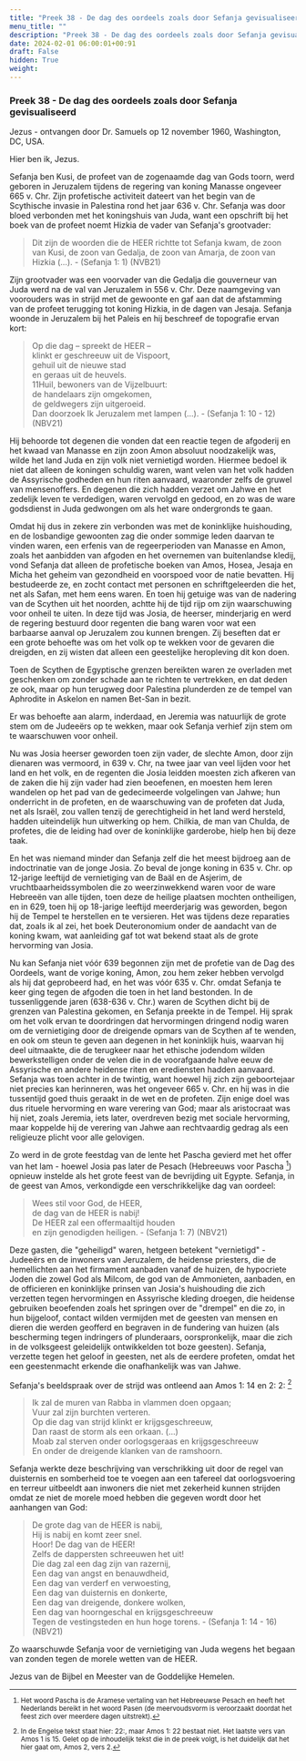 ```yaml
---
title: "Preek 38 - De dag des oordeels zoals door Sefanja gevisualiseerd"
menu_title: ""
description: "Preek 38 - De dag des oordeels zoals door Sefanja gevisualiseerd"
date: 2024-02-01 06:00:01+00:91
draft: False
hidden: True
weight:
---
```

### Preek 38 - De dag des oordeels zoals door Sefanja gevisualiseerd

Jezus - ontvangen door Dr. Samuels op 12 november 1960, Washington, DC, USA.

Hier ben ik, Jezus.

Sefanja ben Kusi, de profeet van de zogenaamde dag van Gods toorn, werd geboren in Jeruzalem tijdens de regering van koning Manasse ongeveer 665 v. Chr. Zijn profetische activiteit dateert van het begin van de Scythische invasie in Palestina rond het jaar 636 v. Chr. Sefanja was door bloed verbonden met het koningshuis van Juda, want een opschrift bij het boek van de profeet noemt Hizkia de vader van Sefanja's grootvader:

> Dit zijn de woorden die de HEER richtte tot Sefanja kwam, de zoon van Kusi, de zoon van Gedalja, de zoon van Amarja, de zoon van Hizkia (…). - (Sefanja 1: 1) (NVB21)

Zijn grootvader was een voorvader van die Gedalja die gouverneur van Juda werd na de val van Jeruzalem in 556 v. Chr. Deze naamgeving van voorouders was in strijd met de gewoonte en gaf aan dat de afstamming van de profeet terugging tot koning Hizkia, in de dagen van Jesaja. Sefanja woonde in Jeruzalem bij het Paleis en hij beschreef de topografie ervan kort:

> Op die dag – spreekt de HEER –  
klinkt er geschreeuw uit de Vispoort,  
gehuil uit de nieuwe stad  
en geraas uit de heuvels.  
11Huil, bewoners van de Vijzelbuurt:  
de handelaars zijn omgekomen,  
de geldwegers zijn uitgeroeid.  
Dan doorzoek Ik Jeruzalem met lampen (…). - (Sefanja 1: 10 - 12) (NBV21)

Hij behoorde tot degenen die vonden dat een reactie tegen de afgoderij en het kwaad van Manasse en zijn zoon Amon absoluut noodzakelijk was, wilde het land Juda en zijn volk niet vernietigd worden. Hiermee bedoel ik niet dat alleen de koningen schuldig waren, want velen van het volk hadden de Assyrische godheden en hun riten aanvaard, waaronder zelfs de gruwel van mensenoffers. En degenen die zich hadden verzet om Jahwe en het zedelijk leven te verdedigen, waren vervolgd en gedood, en zo was de ware godsdienst in Juda gedwongen om als het ware ondergronds te gaan.

Omdat hij dus in zekere zin verbonden was met de koninklijke huishouding, en de losbandige gewoonten zag die onder sommige leden daarvan te vinden waren, een erfenis van de regeerperioden van Manasse en Amon, zoals het aanbidden van afgoden en het overnemen van buitenlandse kledij, vond Sefanja dat alleen de profetische boeken van Amos, Hosea, Jesaja en Micha het geheim van gezondheid en voorspoed voor de natie bevatten. Hij bestudeerde ze, en zocht contact met personen en schriftgeleerden die het, net als Safan, met hem eens waren. En toen hij getuige was van de nadering van de Scythen uit het noorden, achtte hij de tijd rijp om zijn waarschuwing voor onheil te uiten. In deze tijd was Josia, de heerser, minderjarig en werd de regering bestuurd door regenten die bang waren voor wat een barbaarse aanval op Jeruzalem zou kunnen brengen. Zij beseften dat er een grote behoefte was om het volk op te wekken voor de gevaren die dreigden, en zij wisten dat alleen een geestelijke heropleving dit kon doen.

Toen de Scythen de Egyptische grenzen bereikten waren ze overladen met geschenken om zonder schade aan te richten te vertrekken, en dat deden ze ook, maar op hun terugweg door Palestina plunderden ze de tempel van Aphrodite in Askelon en namen Bet-San in bezit.

Er was behoefte aan alarm, inderdaad, en Jeremia was natuurlijk de grote stem om de Judeeërs op te wekken, maar ook Sefanja verhief zijn stem om te waarschuwen voor onheil.

Nu was Josia heerser geworden toen zijn vader, de slechte Amon, door zijn dienaren was vermoord, in 639 v. Chr, na twee jaar van veel lijden voor het land en het volk, en de regenten die Josia leidden moesten zich afkeren van de zaken die hij zijn vader had zien beoefenen, en moesten hem leren wandelen op het pad van de gedecimeerde volgelingen van Jahwe; hun onderricht in de profeten, en de waarschuwing van de profeten dat Juda, net als Israël, zou vallen tenzij de gerechtigheid in het land werd hersteld, hadden uiteindelijk hun uitwerking op hem. Chilkia, de man van Chulda, de profetes, die de leiding had over de koninklijke garderobe, hielp hen bij deze taak.

En het was niemand minder dan Sefanja zelf die het meest bijdroeg aan de indoctrinatie van de jonge Josia. Zo beval de jonge koning in 635 v. Chr. op 12-jarige leeftijd de vernietiging van de Baäl en de Asjerim, de vruchtbaarheidssymbolen die zo weerzinwekkend waren voor de ware Hebreeën van alle tijden, toen deze de heilige plaatsen mochten ontheiligen, en in 629, toen hij op 18-jarige leeftijd meerderjarig was geworden, begon hij de Tempel te herstellen en te versieren. Het was tijdens deze reparaties dat, zoals ik al zei, het boek Deuteronomium onder de aandacht van de koning kwam, wat aanleiding gaf tot wat bekend staat als de grote hervorming van Josia.

Nu kan Sefanja niet vóór 639 begonnen zijn met de profetie van de Dag des Oordeels, want de vorige koning, Amon, zou hem zeker hebben vervolgd als hij dat geprobeerd had, en het was vóór 635 v. Chr. omdat Sefanja te keer ging tegen de afgoden die toen in het land bestonden. In de tussenliggende jaren (638-636 v. Chr.) waren de Scythen dicht bij de grenzen van Palestina gekomen, en Sefanja preekte in de Tempel. Hij sprak om het volk ervan te doordringen dat hervormingen dringend nodig waren om de vernietiging door de dreigende opmars van de Scythen af te wenden, en ook om steun te geven aan degenen in het koninklijk huis, waarvan hij deel uitmaakte, die de terugkeer naar het ethische jodendom wilden bewerkstelligen onder de velen die in de voorafgaande halve eeuw de Assyrische en andere heidense riten en erediensten hadden aanvaard. Sefanja was toen achter in de twintig, want hoewel hij zich zijn geboortejaar niet precies kan herinneren, was het ongeveer 665 v. Chr. en hij was in die tussentijd goed thuis geraakt in de wet en de profeten. Zijn enige doel was dus rituele hervorming en ware verering van God; maar als aristocraat was hij niet, zoals Jeremia, iets later, overdreven bezig met sociale hervorming, maar koppelde hij de verering van Jahwe aan rechtvaardig gedrag als een religieuze plicht voor alle gelovigen.

Zo werd in de grote feestdag van de lente het Pascha gevierd met het offer van het lam - hoewel Josia pas later de Pesach (Hebreeuws voor Pascha [^1]) opnieuw instelde als het grote feest van de bevrijding uit Egypte. Sefanja, in de geest van Amos, verkondigde een verschrikkelijke dag van oordeel:

> Wees stil voor God, de HEER,  
de dag van de HEER is nabij!  
De HEER zal een offermaaltijd houden  
en zijn genodigden heiligen. - (Sefanja 1: 7) (NBV21)

Deze gasten, die "geheiligd" waren, hetgeen betekent "vernietigd" - Judeeërs en de inwoners van Jeruzalem, de heidense priesters, die de hemellichten aan het firmament aanbaden vanaf de huizen, de hypocriete Joden die zowel God als Milcom, de god van de Ammonieten, aanbaden, en de officieren en koninklijke prinsen van Josia's huishouding die zich verzetten tegen hervormingen en Assyrische kleding droegen, die heidense gebruiken beoefenden zoals het springen over de "drempel" en die zo, in hun bijgeloof, contact wilden vermijden met de geesten van mensen en dieren die werden geofferd en begraven in de fundering van huizen (als bescherming tegen indringers of plunderaars, oorspronkelijk, maar die zich in de volksgeest geleidelijk ontwikkelden tot boze geesten). Sefanja, verzette tegen het geloof in geesten, net als de eerdere profeten, omdat het een geestenmacht erkende die onafhankelijk was van Jahwe.

Sefanja's beeldspraak over de strijd was ontleend aan Amos 1: 14 en 2: 2: [^2]

> Ik zal de muren van Rabba in vlammen doen opgaan;  
Vuur zal zijn burchten verteren.  
Op die dag van strijd klinkt er krijgsgeschreeuw,  
Dan raast de storm als een orkaan. (…)  
Moab zal sterven onder oorlogsgeraas en krijgsgeschreeuw  
En onder de dreigende klanken van de ramshoorn.

Sefanja werkte deze beschrijving van verschrikking uit door de regel van duisternis en somberheid toe te voegen aan een tafereel dat oorlogsvoering en terreur uitbeeldt aan inwoners die niet met zekerheid kunnen strijden omdat ze niet de morele moed hebben die gegeven wordt door het aanhangen van God:

> De grote dag van de HEER is nabij,  
Hij is nabij en komt zeer snel.  
Hoor! De dag van de HEER!  
Zelfs de dappersten schreeuwen het uit!  
Die dag zal een dag zijn van razernij,  
Een dag van angst en benauwdheid,  
Een dag van verderf en verwoesting,  
Een dag van duisternis en donkerte,  
Een dag van dreigende, donkere wolken,  
Een dag van hoorngeschal en krijgsgeschreeuw  
Tegen de vestingsteden en hun hoge torens. - (Sefanja 1: 14 - 16) (NBV21)

Zo waarschuwde Sefanja voor de vernietiging van Juda wegens het begaan van zonden tegen de morele wetten van de HEER.

Jezus van de Bijbel en Meester van de Goddelijke Hemelen.
<small>

[^1]: Het woord Pascha is de Aramese vertaling van het Hebreeuwse Pesach en heeft het Nederlands bereikt in het woord Pasen (de meervoudsvorm is veroorzaakt doordat het feest zich over meerdere dagen uitstrekt).

[^2]: In de Engelse tekst staat hier: 22:, maar Amos 1: 22 bestaat niet. Het laatste vers van Amos 1 is 15. Gelet op de inhoudelijk tekst die in de preek volgt, is het duidelijk dat het hier gaat om, Amos 2, vers 2.
